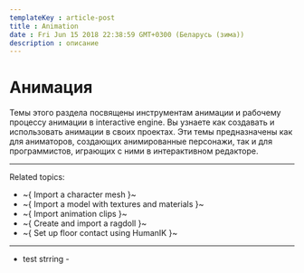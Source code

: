 ```yaml
---
templateKey : article-post
title : Animation
date : Fri Jun 15 2018 22:38:59 GMT+0300 (Беларусь (зима))
description : описание
---
```


# Анимация

Темы этого раздела посвящены инструментам анимации и рабочему процессу анимации в interactive engine. Вы узнаете как создавать и использовать анимации в своих проектах. Эти темы предназначены как для аниматоров, создающих анимированные персонажи, так и для программистов, играющих с ними в интерактивном редакторе.

---
Related topics:
-	~{ Import a character mesh }~
-	~{ Import a model with textures and materials }~
-	~{ Import animation clips }~
-	~{ Create and import a ragdoll }~
-	~{ Set up floor contact using HumanIK }~
---
 - test strring - 
